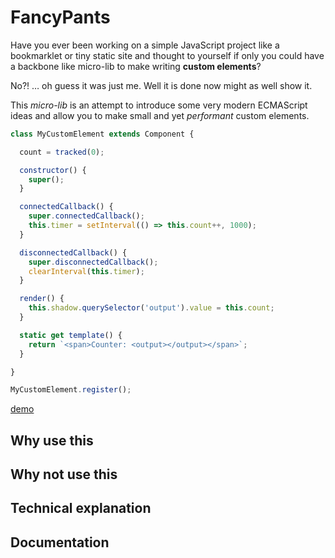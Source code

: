 # FancyPants

Have you ever been working on a simple JavaScript project like a bookmarklet or
tiny static site and thought to yourself if only you could have a backbone like
micro-lib to make writing **custom elements**?

No?! … oh guess it was just me. Well it is done now might as well show it.

This *micro-lib* is an attempt to introduce some very modern ECMAScript ideas
and allow you to make small and yet *performant* custom elements.

```js
class MyCustomElement extends Component {

  count = tracked(0);

  constructor() {
    super();
  }

  connectedCallback() {
    super.connectedCallback();
    this.timer = setInterval(() => this.count++, 1000);
  }

  disconnectedCallback() {
    super.disconnectedCallback();
    clearInterval(this.timer);
  }

  render() {
    this.shadow.querySelector('output').value = this.count;
  }

  static get template() {
    return `<span>Counter: <output></output></span>`;
  }

}

MyCustomElement.register();
```

[demo](https://sukima.github.io/fancy-pants/examples/6.html)

## Why use this



## Why not use this



## Technical explanation



## Documentation


